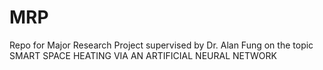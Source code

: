 # MRP
Repo for Major Research Project supervised by Dr. Alan Fung on the topic SMART SPACE HEATING VIA AN ARTIFICIAL NEURAL NETWORK
